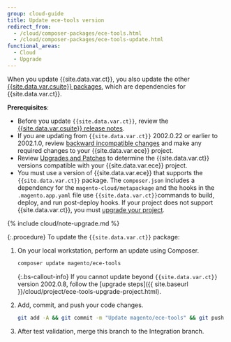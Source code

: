 ```yaml
---
group: cloud-guide
title: Update ece-tools version
redirect_from:
  - /cloud/composer-packages/ece-tools.html
  - /cloud/composer-packages/ece-tools-update.html
functional_areas:
  - Cloud
  - Upgrade
---
```


When you update {{site.data.var.ct}}, you also update the other [{{site.data.var.csuite}} packages], which are dependencies for {{site.data.var.ct}}.

**Prerequisites**:

-  Before you update `{{site.data.var.ct}}`, review the [{{site.data.var.csuite}} release notes][{{site.data.var.csuite}} packages].
-  If you are updating from `{{site.data.var.ct}}` 2002.0.22 or earlier to 2002.1.0, review [backward incompatible changes] and make any required changes to your {{site.data.var.ece}} project.
-  Review [Upgrades and Patches] to determine the {{site.data.var.ct}} versions compatible with your {{site.data.var.ece}} project.
-  You must use a version of {{site.data.var.ece}} that supports the `{{site.data.var.ct}}` package. The `composer.json` includes a dependency for the `magento-cloud/metapackage` and the hooks in the  `.magento.app.yaml` file use `{{site.data.var.ct}}`commands to build, deploy, and run post-deploy hooks. If your project does not support {{site.data.var.ct}}, you must [upgrade your project].

{% include cloud/note-upgrade.md %}

{:.procedure}
To update the `{{site.data.var.ct}}` package:

1. On your local workstation, perform an update using Composer.

    ```bash
    composer update magento/ece-tools
    ```

     {:.bs-callout-info}
    If you cannot update beyond `{{site.data.var.ct}}` version 2002.0.8, follow the [upgrade steps]({{ site.baseurl }}/cloud/project/ece-tools-upgrade-project.html).

1. Add, commit, and push your code changes.

    ```bash
    git add -A && git commit -m "Update magento/ece-tools" && git push origin <branch-name>
    ```

1. After test validation, merge this branch to the Integration branch.

[latest `{{site.data.var.ct}}` release]: {{site.baseurl}}/cloud/release-notes/ece-release-notes.html
[backward incompatible changes]: {{site.baseurl}}/cloud/release-notes/backward-incompatible-changes.html
[Upgrade to use ece-tools]: {{site.baseurl}}/cloud/project/ece-tools-upgrade-project.html
[upgrade your project]: {{site.baseurl}}/cloud/project/ece-tools-upgrade-project.html
[upgrade Magento version]: {{site.baseurl}}/cloud/project/project-upgrade.html
[Upgrades and Patches]: {{site.baseurl}}/cloud/project/project-upgrade-parent.html
[{{site.data.var.csuite}} packages]: {{site.baseurl}}/cloud/release-notes/cloud-tools.html